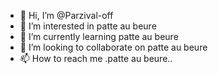 - 👋 Hi, I’m @Parzival-off
- 👀 I’m interested in patte au beure
- 🌱 I’m currently learning patte au beure
- 💞️ I’m looking to collaborate on patte au beure
- 📫 How to reach me .patte au beure..

<!---
Parzival-off/Parzival-off is a ✨ special ✨ repository because its `README.md` (this file) appears on your GitHub profile.
You can click the Preview link to take a look at your changes.
--->
